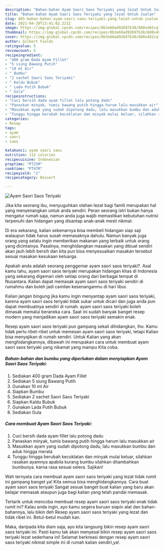 ```yaml
---
description: "Bahan-bahan Ayam Saori Saos Teriyaki yang lezat Untuk Jualan"
title: "Bahan-bahan Ayam Saori Saos Teriyaki yang lezat Untuk Jualan"
slug: 665-bahan-bahan-ayam-saori-saos-teriyaki-yang-lezat-untuk-jualan
date: 2021-04-20T13:41:02.221Z
image: https://img-global.cpcdn.com/recipes/0b3e60ad92697b38/680x482cq70/ayam-saori-saos-teriyaki-foto-resep-utama.jpg
thumbnail: https://img-global.cpcdn.com/recipes/0b3e60ad92697b38/680x482cq70/ayam-saori-saos-teriyaki-foto-resep-utama.jpg
cover: https://img-global.cpcdn.com/recipes/0b3e60ad92697b38/680x482cq70/ayam-saori-saos-teriyaki-foto-resep-utama.jpg
author: Gilbert Fields
ratingvalue: 5
reviewcount: 5
recipeingredient:
- "400 gram Dada Ayam Fillet"
- "5 siung Bawang Putih"
- "10 ml Air"
- " Bumbu"
- "2 sachet Saori Saos Teriyaki"
- " Kaldu Bubuk"
- " Lada Putih Bubuk"
- " Gula"
recipeinstructions:
- "Cuci bersih dada ayam fillet lalu potong dadu"
- "Panaskan minyak, tumis bawang putih hingga harum lalu masukkan air"
- "Masukkan ayam yang sudah dipotong dadu, lalu masukkan bumbu dan aduk hingga merata"
- "Tunggu hingga berubah kecoklatan dan minyak mulai keluar, silahkan rasakan ayamnya apabila kurang bumbu silahkan ditambahkan bumbunya. karna rasa sesuai selera. Sajikan!"
categories:
- Resep
tags:
- ayam
- saori
- saos

katakunci: ayam saori saos 
nutrition: 112 calories
recipecuisine: Indonesian
preptime: "PT25M"
cooktime: "PT47M"
recipeyield: "2"
recipecategory: Dessert

---
```



![Ayam Saori Saos Teriyaki](https://img-global.cpcdn.com/recipes/0b3e60ad92697b38/680x482cq70/ayam-saori-saos-teriyaki-foto-resep-utama.jpg)

Jika kita seorang ibu, menyuguhkan olahan lezat bagi famili merupakan hal yang menyenangkan untuk anda sendiri. Peran seorang istri bukan hanya mengatur rumah saja, namun anda juga wajib memastikan kebutuhan nutrisi terpenuhi dan hidangan yang disantap anak-anak mesti nikmat.

Di era  sekarang, kalian sebenarnya bisa membeli hidangan siap saji walaupun tidak harus susah memasaknya dahulu. Namun banyak juga orang yang selalu ingin memberikan makanan yang terbaik untuk orang yang dicintainya. Pasalnya, menghidangkan masakan yang dibuat sendiri akan jauh lebih bersih dan kita pun bisa menyesuaikan masakan tersebut sesuai masakan kesukaan keluarga. 



Apakah anda adalah seorang penggemar ayam saori saos teriyaki?. Asal kamu tahu, ayam saori saos teriyaki merupakan hidangan khas di Indonesia yang sekarang digemari oleh setiap orang dari berbagai tempat di Nusantara. Kalian dapat memasak ayam saori saos teriyaki sendiri di rumahmu dan boleh jadi camilan kesenanganmu di hari libur.

Kalian jangan bingung jika kamu ingin menyantap ayam saori saos teriyaki, karena ayam saori saos teriyaki tidak sukar untuk dicari dan juga anda pun dapat membuatnya sendiri di rumah. ayam saori saos teriyaki boleh dimasak memalui beraneka cara. Saat ini sudah banyak banget resep modern yang menjadikan ayam saori saos teriyaki semakin enak.

Resep ayam saori saos teriyaki pun gampang sekali dihidangkan, lho. Kamu tidak perlu ribet-ribet untuk memesan ayam saori saos teriyaki, tetapi Kalian bisa menyajikan di rumah sendiri. Untuk Kalian yang akan menghidangkannya, dibawah ini merupakan cara untuk membuat ayam saori saos teriyaki yang nikamat yang mampu Kita coba.

<!--inarticleads1-->

##### Bahan-bahan dan bumbu yang diperlukan dalam menyiapkan Ayam Saori Saos Teriyaki:

1. Sediakan 400 gram Dada Ayam Fillet
1. Sediakan 5 siung Bawang Putih
1. Gunakan 10 ml Air
1. Siapkan  Bumbu
1. Sediakan 2 sachet Saori Saos Teriyaki
1. Siapkan  Kaldu Bubuk
1. Gunakan  Lada Putih Bubuk
1. Sediakan  Gula




<!--inarticleads2-->

##### Cara membuat Ayam Saori Saos Teriyaki:

1. Cuci bersih dada ayam fillet lalu potong dadu
1. Panaskan minyak, tumis bawang putih hingga harum lalu masukkan air
1. Masukkan ayam yang sudah dipotong dadu, lalu masukkan bumbu dan aduk hingga merata
1. Tunggu hingga berubah kecoklatan dan minyak mulai keluar, silahkan rasakan ayamnya apabila kurang bumbu silahkan ditambahkan bumbunya. karna rasa sesuai selera. Sajikan!




Wah ternyata cara membuat ayam saori saos teriyaki yang lezat tidak rumit ini gampang banget ya! Kita semua bisa menghidangkannya. Cara buat ayam saori saos teriyaki Sangat sesuai banget buat kalian yang baru akan belajar memasak ataupun juga bagi kalian yang telah pandai memasak.

Tertarik untuk mencoba membuat resep ayam saori saos teriyaki enak tidak rumit ini? Kalau anda ingin, ayo kamu segera buruan siapin alat dan bahan-bahannya, lalu bikin deh Resep ayam saori saos teriyaki yang lezat dan tidak ribet ini. Betul-betul mudah kan. 

Maka, daripada kita diam saja, ayo kita langsung bikin resep ayam saori saos teriyaki ini. Pasti kamu tak akan menyesal bikin resep ayam saori saos teriyaki lezat sederhana ini! Selamat berkreasi dengan resep ayam saori saos teriyaki nikmat simple ini di rumah kalian sendiri,ya!.

